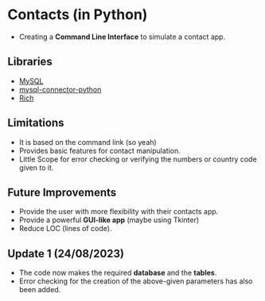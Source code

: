 # Contacts (in Python)
* Creating a **Command Line Interface** to simulate a contact app.

## Libraries
* [MySQL](https://www.mysql.com/)
* [mysql-connector-python](https://pypi.org/project/mysql-connector-python/)
* [Rich](https://rich.readthedocs.io/en/stable/introduction.html)

## Limitations  
* It is based on the command link (so yeah)
* Provides basic features for contact manipulation.
* Little Scope for error checking or verifying the numbers or country code given to it.

## Future Improvements
* Provide the user with more flexibility with their contacts app.
* Provide a powerful **GUI-like app** (maybe using Tkinter)
* Reduce LOC (lines of code).

## Update 1 (24/08/2023)
* The code now makes the required **database** and the **tables**.
* Error checking for the creation of the above-given parameters has also been added.
